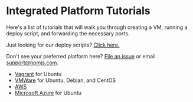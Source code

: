# Integrated Platform Tutorials

Here's a list of tutorials that will walk you through creating
a VM, running a deploy script, and forwarding the necessary
ports.

Just looking for our deploy scripts? [Click here.]

Don't see your preferred platform here? [File an issue] or
email [support@npmjs.com].

- [Vagrant] for Ubuntu
- [VMWare] for Ubuntu, Debian, and CentOS
- [AWS]
- [Microsoft Azure] for Ubuntu

[Click here.]: up-and-running/deploy-scripts.html
[File an issue]: https://github.com/npm/npmo-docs/issues
[support@npmjs.com]: mailto:support@npmjs.com
[Vagrant]: up-and-running/platforms/vagrant.html
[VMWare]: up-and-running/platforms/vmware.html
[AWS]: up-and-running/platforms/aws.html
[Microsoft Azure]: up-and-running/platforms/azure.html
